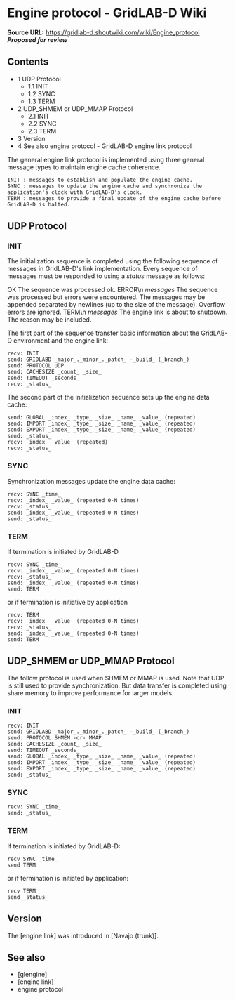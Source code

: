 # Engine protocol - GridLAB-D Wiki

**Source URL:** https://gridlab-d.shoutwiki.com/wiki/Engine_protocol
**_Proposed for review_**

## Contents

  * 1 UDP Protocol
    * 1.1 INIT
    * 1.2 SYNC
    * 1.3 TERM
  * 2 UDP_SHMEM or UDP_MMAP Protocol
    * 2.1 INIT
    * 2.2 SYNC
    * 2.3 TERM
  * 3 Version
  * 4 See also
engine protocol \- GridLAB-D engine link protocol 

The general engine link protocol is implemented using three general message types to maintain engine cache coherence. 

    INIT : messages to establish and populate the engine cache.
    SYNC : messages to update the engine cache and synchronize the application's clock with GridLAB-D's clock.
    TERM : messages to provide a final update of the engine cache before GridLAB-D is halted.

## UDP Protocol

### INIT

The initialization sequence is completed using the following sequence of messages in GridLAB-D's link implementation. Every sequence of messages must be responded to using a _status_ message as follows: 

OK
    The sequence was processed ok.
ERROR\n _messages_
    The sequence was processed but errors were encountered. The messages may be appended separated by newlines (up to the size of the message). Overflow errors are ignored.
TERM\n _messages_
    The engine link is about to shutdown. The reason may be included.

The first part of the sequence transfer basic information about the GridLAB-D environment and the engine link: 
    
    
    recv: INIT
    send: GRIDLABD _major_._minor_._patch_ -_build_ (_branch_)
    send: PROTOCOL UDP
    send: CACHESIZE _count_ _size_
    send: TIMEOUT _seconds_
    recv: _status_
    

The second part of the initialization sequence sets up the engine data cache: 
    
    
    send: GLOBAL _index_ _type_ _size_ _name_ _value_ (repeated)
    send: IMPORT _index_ _type_ _size_ _name_ _value_ (repeated)
    send: EXPORT _index_ _type_ _size_ _name_ _value_ (repeated)
    send: _status_
    recv: _index_ _value_ (repeated)
    recv: _status_
    

### SYNC

Synchronization messages update the engine data cache: 
    
    
    recv: SYNC _time_
    recv: _index_ _value_ (repeated 0-N times)
    recv: _status_
    send: _index_ _value_ (repeated 0-N times)
    send: _status_
    

### TERM

If termination is initiated by GridLAB-D 
    
    
    recv: SYNC _time_
    recv: _index_ _value_ (repeated 0-N times)
    recv: _status_
    send: _index_ _value_ (repeated 0-N times)
    send: TERM
    

or if termination is initiative by application 
    
    
    recv: TERM 
    recv: _index_ _value_ (repeated 0-N times)
    recv: _status_
    send: _index_ _value_ (repeated 0-N times)
    send: TERM
    

## UDP_SHMEM or UDP_MMAP Protocol

The follow protocol is used when SHMEM or MMAP is used. Note that UDP is still used to provide synchronization. But data transfer is completed using share memory to improve performance for larger models. 

### INIT
    
    
    recv: INIT
    send: GRIDLABD _major_._minor_._patch_ -_build_ (_branch_)
    send: PROTOCOL SHMEM -or- MMAP
    send: CACHESIZE _count_ _size_
    send: TIMEOUT _seconds_
    send: GLOBAL _index_ _type_ _size_ _name_ _value_ (repeated)
    send: IMPORT _index_ _type_ _size_ _name_ _value_ (repeated)
    send: EXPORT _index_ _type_ _size_ _name_ _value_ (repeated)
    send: _status_
    

### SYNC
    
    
    recv: SYNC _time_
    send: _status_
    

### TERM

If termination is initiated by GridLAB-D: 
    
    
    recv SYNC _time_
    send TERM
    

or if termination is initiated by application: 
    
    
    recv TERM
    send _status_
    

## Version

The [engine link] was introduced in [Navajo (trunk)]. 

## See also

  * [glengine]
  * [engine link]
  * engine protocol

